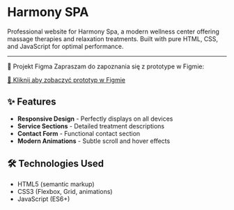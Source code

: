 # Harmony SPA
Professional website for Harmony Spa, a modern wellness center offering massage therapies and relaxation treatments. Built with pure HTML, CSS, and JavaScript for optimal performance.
***
🎨 Projekt Figma
Zapraszam do zapoznania się z prototype w Figmie:

[🔗 Kliknij aby zobaczyć prototyp w Figmie](https://www.figma.com/proto/XKLnGQS4mnznHBvOmmawcR/PORTFOLIO?node-id=152-88&t=Z3zy0Bvt0NIcsSgq-1&scaling=min-zoom&content-scaling=fixed&page-id=144%3A19)


## ✨ Features

- **Responsive Design** - Perfectly displays on all devices
- **Service Sections** - Detailed treatment descriptions
- **Contact Form** - Functional contact section
- **Modern Animations** - Subtle scroll and hover effects

## 🛠 Technologies Used

- HTML5 (semantic markup)
- CSS3 (Flexbox, Grid, animations)
- JavaScript (ES6+)


